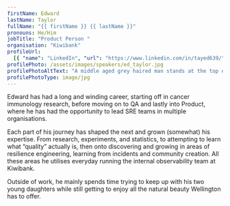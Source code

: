 ```yaml
---
firstName: Edward
lastName: Taylor
fullName: "{{ firstName }} {{ lastName }}"
pronouns: He/Him
jobTitle: "Product Person "
organisation: "Kiwibank"
profileUrl:
  [{ "name": "LinkedIn", "url": "https://www.linkedin.com/in/tayed639/" }]
profilePhoto: /assets/images/speakers/ed_taylor.jpg
profilePhotoAltText: "A middle aged grey haired man stands at the top of hill in the Zealandia ecosanctuary."
profilePhotoType: image/jpg
---
```


Edward has had a long and winding career, starting off in cancer immunology research, before moving on to QA and lastly into Product, where he has had the opportunity to lead SRE teams in multiple organisations.

Each part of his journey has shaped the next and grown (somewhat) his expertise. From research, experiments, and statistics, to attempting to learn what “quality” actually is, then onto discovering and growing in areas of resilience engineering, learning from incidents and community creation. All these areas he utilises everyday running the internal observability team at Kiwibank.

Outside of work, he mainly spends time trying to keep up with his two young daughters while still getting to enjoy all the natural beauty Wellington has to offer.
